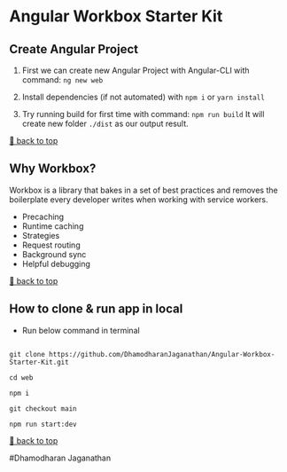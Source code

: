 # Angular Workbox Starter Kit

## Create Angular Project

1. First we can create new Angular Project with Angular-CLI with command: `ng new web`

2. Install dependencies (if not automated) with `npm i` or `yarn install`

3. Try running build for first time with command: `npm run build`
   It will create new folder `./dist` as our output result.

[🔼 back to top](#outline)

## Why Workbox?

Workbox is a library that bakes in a set of best practices and removes the boilerplate every developer writes when working with service workers.

- Precaching
- Runtime caching
- Strategies
- Request routing
- Background sync
- Helpful debugging

[🔼 back to top](#outline)

## How to clone & run app in local

- Run below command in terminal


```

git clone https://github.com/DhamodharanJaganathan/Angular-Workbox-Starter-Kit.git

cd web

npm i

git checkout main

npm run start:dev

```

[🔼 back to top](#outline)



#Dhamodharan Jaganathan